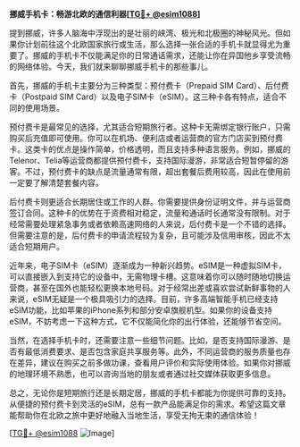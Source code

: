**挪威手机卡：畅游北欧的通信利器[[TG💪+ @esim1088](https://t.me/s/esim1088)]**

提到挪威，许多人脑海中浮现出的是壮丽的峡湾、极光和北极圈的神秘风光。但如果你计划前往这个北欧国家旅行或生活，那么选择一张合适的手机卡就显得尤为重要了。挪威的手机卡不仅能满足你的日常通话需求，还能让你在异国他乡享受流畅的网络体验。今天，我们就来聊聊挪威手机卡的那些事儿。

首先，挪威的手机卡主要分为三种类型：预付费卡（Prepaid SIM Card）、后付费卡（Postpaid SIM Card）以及电子SIM卡（eSIM）。这三种卡各有特点，适合不同的使用场景。

预付费卡是最常见的选择，尤其适合短期旅行者。这种卡无需绑定银行账户，只需购买后充值即可使用。你可以在机场、便利店或者运营商的官方门店买到预付费卡。这类卡的优点是操作简单，价格透明，而且支持多种语言服务。例如，挪威的Telenor、Telia等运营商都提供预付费卡，支持国际漫游，非常适合短暂停留的游客。不过，预付费卡的缺点是流量通常有限，超出套餐后费用较高，因此在使用前一定要了解清楚套餐内容。

后付费卡则更适合长期居住或工作的人群。你需要提供身份证明文件，并与运营商签订合同。这种卡的优势在于资费相对稳定，流量和通话时长通常没有限制。对于经常需要处理紧急事务或者依赖高速网络的人来说，后付费卡是一个不错的选择。但需要注意的是，后付费卡的申请流程较为复杂，且可能涉及信用审核，因此不太适合短期用户。

近年来，电子SIM卡（eSIM）逐渐成为一种新兴趋势。eSIM是一种虚拟SIM卡，可以直接嵌入到支持它的设备中，无需物理卡槽。这意味着你可以随时随地切换运营商，甚至在国外也能轻松更换本地号码。对于经常出差或喜欢尝试新鲜事物的人来说，eSIM无疑是一个极具吸引力的选择。目前，许多高端智能手机已经支持eSIM功能，比如苹果的iPhone系列和部分安卓旗舰机型。如果你的设备支持eSIM，不妨考虑一下这种方式，它不仅能简化你的出行体验，还能够节省空间。

当然，在选择手机卡时，还需要注意一些细节问题。比如，是否支持国际漫游、是否有最低消费要求、是否包含家庭共享服务等。此外，不同运营商的服务质量也存在差异，建议在购买之前多做功课，查看用户评价和实际使用体验。如果你对挪威的地理环境不熟悉，也可以咨询当地的朋友或者通过社交媒体获取更多信息。

总之，无论你是短期旅行还是长期定居，挪威的手机卡都能为你提供可靠的支持。从便捷的预付费卡到灵活的eSIM，总有一款产品能满足你的需求。希望这篇文章能帮助你在北欧之旅中更好地融入当地生活，享受无拘无束的通信体验！

[[TG💪+ @esim1088](https://t.me/s/esim1088) ![Image](https://i.postimg.cc/4NQfJmqS/Snipaste-2025-05-13-00-14-12.png)]